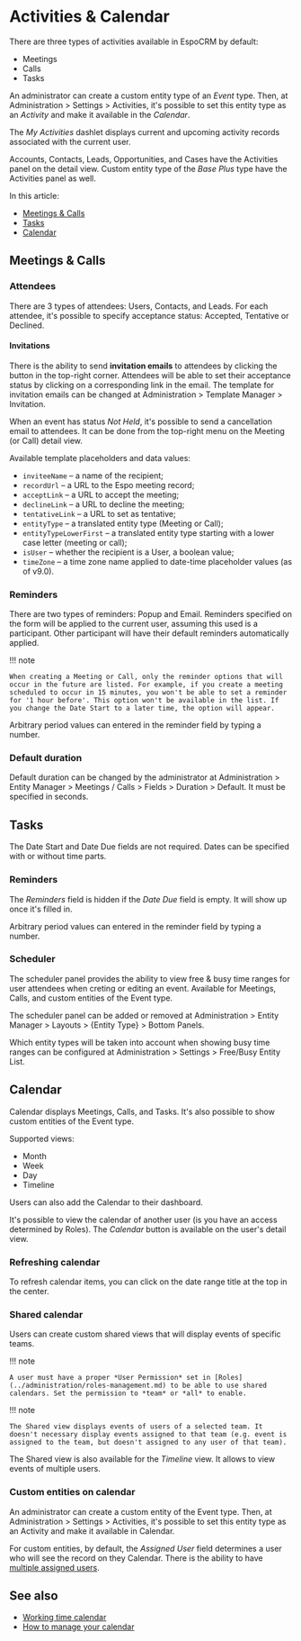 # Activities & Calendar

There are three types of activities available in EspoCRM by default:

* Meetings
* Calls
* Tasks

An administrator can create a custom entity type of an *Event* type. Then, at Administration > Settings > Activities, it's possible to set this entity type as an *Activity* and make it available in the *Calendar*.

The *My Activities* dashlet displays current and upcoming activity records associated with the current user.

Accounts, Contacts, Leads, Opportunities, and Cases have the Activities panel on the detail view. Custom entity type of the *Base Plus* type have the Activities panel as well.

In this article:

* [Meetings & Calls](#meetings-calls)
* [Tasks](#tasks)
* [Calendar](#calendar)

## Meetings & Calls

### Attendees

There are 3 types of attendees: Users, Contacts, and Leads. For each attendee, it's possible to specify acceptance status: Accepted, Tentative or Declined.

#### Invitations

There is the ability to send **invitation emails** to attendees by clicking the button in the top-right corner. Attendees will be able to set their acceptance status by clicking on a corresponding link in the email. The template for invitation emails can be changed at Administration > Template Manager > Invitation.

When an event has status *Not Held*, it's possible to send a cancellation email to attendees. It can be done from the top-right menu on the Meeting (or Call) detail view.

Available template placeholders and data values:

* `inviteeName` – a name of the recipient;
* `recordUrl` – a URL to the Espo meeting record;
* `acceptLink` – a URL to accept the meeting;
* `declineLink` – a URL to decline the meeting;
* `tentativeLink` – a URL to set as tentative;
* `entityType` – a translated entity type (Meeting or Call);
* `entityTypeLowerFirst` – a translated entity type starting with a lower case letter (meeting or call);
* `isUser` – whether the recipient is a User, a boolean value;
* `timeZone` – a time zone name applied to date-time placeholder values (as of v9.0).

### Reminders

There are two types of reminders: Popup and Email. Reminders specified on the form will be applied to the current user, assuming this used is a participant. Other participant will have their default reminders automatically applied.

!!! note

    When creating a Meeting or Call, only the reminder options that will occur in the future are listed. For example, if you create a meeting scheduled to occur in 15 minutes, you won't be able to set a reminder for '1 hour before'. This option won't be available in the list. If you change the Date Start to a later time, the option will appear.

Arbitrary period values can entered in the reminder field by typing a number.

### Default duration

Default duration can be changed by the administrator at Administration > Entity Manager > Meetings / Calls > Fields > Duration > Default. It must be specified in seconds.

## Tasks

The Date Start and Date Due fields are not required. Dates can be specified with or without time parts.

### Reminders

The *Reminders* field is hidden if the *Date Due* field is empty. It will show up once it's filled in.

Arbitrary period values can entered in the reminder field by typing a number.

### Scheduler

The scheduler panel provides the ability to view free & busy time ranges for user attendees when creting or editing an event. Available for Meetings, Calls, and custom entities of the Event type.

The scheduler panel can be added or removed at Administration > Entity Manager > Layouts > {Entity Type} > Bottom Panels.

Which entity types will be taken into account when showing busy time ranges can be configured at Administration > Settings > Free/Busy Entity List.

## Calendar

Calendar displays Meetings, Calls, and Tasks. It's also possible to show custom entities of the Event type.

Supported views:

* Month
* Week
* Day
* Timeline

Users can also add the Calendar to their dashboard.

It's possible to view the calendar of another user (is you have an access determined by Roles). The *Calendar* button is available on the user's detail view.

### Refreshing calendar

To refresh calendar items, you can click on the date range title at the top in the center.

### Shared calendar

Users can create custom shared views that will display events of specific teams.

!!! note

    A user must have a proper *User Permission* set in [Roles](../administration/roles-management.md) to be able to use shared calendars. Set the permission to *team* or *all* to enable.

!!! note

    The Shared view displays events of users of a selected team. It doesn't necessary display events assigned to that team (e.g. event is assigned to the team, but doesn't assigned to any user of that team).

The Shared view is also available for the *Timeline* view. It allows to view events of multiple users.

### Custom entities on calendar

An administrator can create a custom entity of the Event type. Then, at Administration > Settings > Activities, it's possible to set this entity type as an Activity and make it available in Calendar.

For custom entities, by default, the *Assigned User* field determines a user who will see the record on they Calendar. There is the ability to have [multiple assigned users](../administration/multiple-assigned-users.md).

## See also

* [Working time calendar](working-time-calendar.md)
* [How to manage your calendar](https://www.espocrm.com/tips/calendar/)

